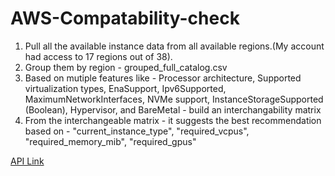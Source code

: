 # AWS-Compatability-check

1. Pull all the available instance data from all available regions.(My account had access to 17 regions out of 38).
2. Group them by region - grouped_full_catalog.csv
3. Based on mutiple features like - Processor architecture, Supported virtualization types, EnaSupport, Ipv6Supported, MaximumNetworkInterfaces, NVMe support, InstanceStorageSupported (Boolean), Hypervisor, and BareMetal - build an interchangability matrix
4. From the interchangeable matrix - it suggests the best recommendation based on -  "current_instance_type", "required_vcpus", "required_memory_mib", "required_gpus"
 
[API Link](https://mdcmmla4nk.execute-api.us-west-2.amazonaws.com/dev)
